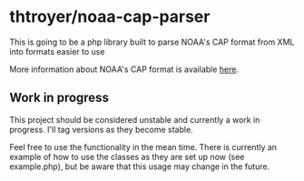 # thtroyer/noaa-cap-parser

This is going to be a php library built to parse NOAA's CAP format from XML into formats easier to use   

More information about NOAA's CAP format is available [here](http://alerts.weather.gov/).

## Work in progress

This project should be considered unstable and currently a work in progress.  I'll tag versions as they become stable.

Feel free to use the functionality in the mean time.  There is currently an example of how to use the classes as they are set up now (see example.php), but be aware that this usage may change in the future.
